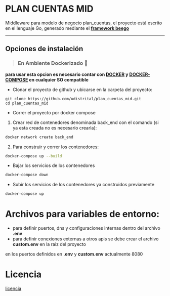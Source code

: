 # PLAN CUENTAS MID
Middleware para modelo de negocio plan_cuentas, el proyecto está escrito en el lenguaje Go, generado mediante el **[framework beego](https://beego.me/)**
***
## Opciones de instalación 
> ### En Ambiente Dockerizado :whale:

**para usar esta opcion es necesario contar con [DOCKER](https://docs.docker.com/) y [DOCKER-COMPOSE](https://docs.docker.com/compose/) en cualquier SO compatible**

- Clonar el proyecto de github y ubicarse en la carpeta del proyecto:
```shell
git clone https://github.com/udistrital/plan_cuentas_mid.git
cd plan_cuentas_mid
```

- Correr el proyecto por docker compose 
1. Crear red de contenedores denominada back_end con el comando (si ya esta creada no es necesario crearla):

```sh
docker network create back_end
```

2. Para construir y correr los contenedores:
```sh
docker-compose up --build
```
- Bajar los servicios de los contenedores
```sh
docker-compose down
```
- Subir los servicios de los contenedores ya construidos previamente
```sh
docker-compose up
```
# Archivos para variables de entorno: 

- para definir puertos, dns y configuraciones internas dentro del archivo **.env**
- para definir conexiones externas a otros apis se debe crear el archivo **custom.env** en la raiz del proyecto

en los puertos definidos en **.env** y **custom.env** actualmente 8080
# Licencia
[licencia](LICENSE)

